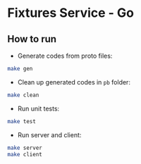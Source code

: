 # Fixtures Service - Go

## How to run

- Generate codes from proto files:

```bash
make gen
```

- Clean up generated codes in `pb` folder:

```bash
make clean
```

- Run unit tests:

```bash
make test
```

- Run server and client:

```bash
make server
make client
```
